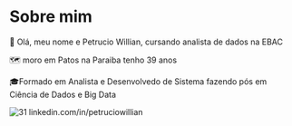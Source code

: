 <h1>Sobre mim</h1>
<p>👋 Olá, meu nome e Petrucio Willian, cursando analista de dados na EBAC</p>
<p>🗺 moro em Patos na Paraiba tenho 39 anos</p> 
<p>🎓Formado em Analista e Desenvolvedo de Sistema fazendo pós em Ciência de Dados e Big Data</p>

![31](https://github.com/petwillian/petwillian/assets/44210315/52321199-dee5-4e0c-88e9-d1f3e0c20c44)  linkedin.com/in/petruciowillian



<!--
**petwillian/petwillian** is a ✨ _special_ ✨ repository because its `README.md` (this file) appears on your GitHub profile.

Here are some ideas to get you started:

- 🔭 I’m currently working on ...
- 🌱 I’m currently learning ...
- 👯 I’m looking to collaborate on ...
- 🤔 I’m looking for help with ...![download](https://github.com/petwillian/petwillian/assets/44210315/3f9b4648-8b94-41f9-9b01-551d4beb658e)

- 💬 Ask me about ...
- 📫 How to reach me: ...
- 😄 Pronouns: ...
- ⚡ Fun fact: ...
-->
